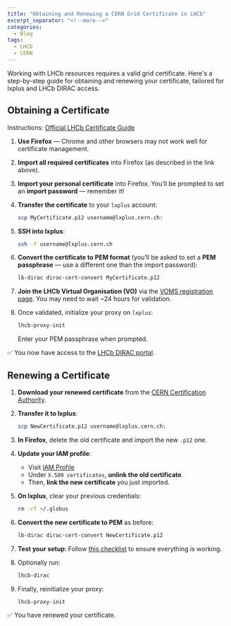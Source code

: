 ```yaml
---
title: "Obtaining and Renewing a CERN Grid Certificate in LHCb"
excerpt_separator: "<!--more-->"
categories:
  - Blog
tags:
  - LHCb
  - CERN
---
```


Working with LHCb resources requires a valid grid certificate. Here's a step-by-step guide for obtaining and renewing your certificate, tailored for lxplus and LHCb DIRAC access.

## Obtaining a Certificate

Instructions: [Official LHCb Certificate Guide](https://twiki.cern.ch/twiki/bin/view/LHCb/FAQ/Certificate)

1. **Use Firefox** — Chrome and other browsers may not work well for certificate management.

2. **Import all required certificates** into Firefox (as described in the link above).

3. **Import your personal certificate** into Firefox. You’ll be prompted to set an **import password** — remember it!

4. **Transfer the certificate** to your `lxplus` account:

   ```bash
   scp MyCertificate.p12 username@lxplus.cern.ch:
   ```

5. **SSH into lxplus**:

   ```bash
   ssh -Y username@lxplus.cern.ch
   ```

6. **Convert the certificate to PEM format** (you’ll be asked to set a **PEM passphrase** — use a different one than the import password):

   ```bash
   lb-dirac dirac-cert-convert MyCertificate.p12
   ```

7. **Join the LHCb Virtual Organisation (VO)** via the [VOMS registration page](https://twiki.cern.ch/twiki/bin/view/LHCb/FAQ/Certificate). You may need to wait ~24 hours for validation.

8. Once validated, initialize your proxy on `lxplus`:

   ```bash
   lhcb-proxy-init
   ```

   Enter your PEM passphrase when prompted.

✅ You now have access to the [LHCb DIRAC portal](https://lhcb-portal-dirac.cern.ch/).

## Renewing a Certificate

1. **Download your renewed certificate** from the [CERN Certification Authority](https://ca.cern.ch/ca/).

2. **Transfer it to lxplus**:

   ```bash
   scp NewCertificate.p12 username@lxplus.cern.ch:
   ```

3. **In Firefox**, delete the old certificate and import the new `.p12` one.

4. **Update your IAM profile**:
   - Visit [IAM Profile](https://lhcb-auth.cern.ch/)
   - Under `X.509 certificates`, **unlink the old certificate**.
   - Then, **link the new certificate** you just imported.

5. **On lxplus**, clear your previous credentials:

   ```bash
   rm -rf ~/.globus
   ```

6. **Convert the new certificate to PEM** as before:

   ```bash
   lb-dirac dirac-cert-convert NewCertificate.p12
   ```

7. **Test your setup**: Follow [this checklist](https://cern.service-now.com/service-portal?id=kb_article&n=KB0003774) to ensure everything is working.

8. Optionally run:

   ```bash
   lhcb-dirac
   ```

9. Finally, reinitialize your proxy:

   ```bash
   lhcb-proxy-init
   ```

✅ You have renewed your certificate.
